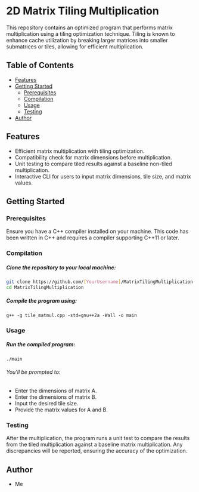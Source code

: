 # 2D Matrix Tiling Multiplication

This repository contains an optimized program that performs matrix multiplication using a tiling optimization technique. Tiling is known to enhance cache utilization by breaking larger matrices into smaller submatrices or tiles, allowing for efficient multiplication.

## Table of Contents
- [Features](#features)
- [Getting Started](#getting-started)
    - [Prerequisites](#prerequisites)
    - [Compilation](#compilation)
    - [Usage](#usage)
    - [Testing](#testing)
- [Author](#author)


## Features
- Efficient matrix multiplication with tiling optimization.
- Compatibility check for matrix dimensions before multiplication.
- Unit testing to compare tiled results against a baseline non-tiled multiplication.
- Interactive CLI for users to input matrix dimensions, tile size, and matrix values.

## Getting Started

### Prerequisites

Ensure you have a C++ compiler installed on your machine. This code has been written in C++ and requires a compiler supporting C++11 or later.

### Compilation

##### Clone the repository to your local machine:

```bash
git clone https://github.com/[YourUsername]/MatrixTilingMultiplication.git
cd MatrixTilingMultiplication
```

##### Compile the program using:
```
g++ -g tile_matmul.cpp -std=gnu++2a -Wall -o main
```

### Usage

##### Run the compiled program:
```
./main
```
######  You'll be prompted to:

- Enter the dimensions of matrix A.
- Enter the dimensions of matrix B.
- Input the desired tile size.
- Provide the matrix values for A and B.

### Testing

After the multiplication, the program runs a unit test to compare the results from the tiled multiplication against a baseline matrix multiplication. Any discrepancies will be reported, ensuring the accuracy of the optimization.

## Author

- Me
